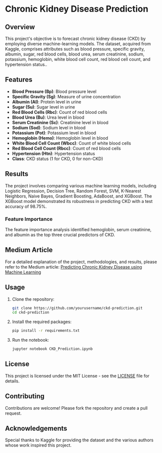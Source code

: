 # Chronic Kidney Disease Prediction

## Overview
This project's objective is to forecast chronic kidney disease (CKD) by employing diverse machine-learning models. The dataset, acquired from Kaggle, comprises attributes such as blood pressure, specific gravity, albumin, sugar, red blood cells, blood urea, serum creatinine, sodium, potassium, hemoglobin, white blood cell count, red blood cell count, and hypertension status..

## Features
- **Blood Pressure (Bp)**: Blood pressure level
- **Specific Gravity (Sg)**: Measure of urine concentration
- **Albumin (Al)**: Protein level in urine
- **Sugar (Su)**: Sugar level in urine
- **Red Blood Cells (Rbc)**: Count of red blood cells
- **Blood Urea (Bu)**: Urea level in blood
- **Serum Creatinine (Sc)**: Creatinine level in blood
- **Sodium (Sod)**: Sodium level in blood
- **Potassium (Pot)**: Potassium level in blood
- **Hemoglobin (Hemo)**: Hemoglobin level in blood
- **White Blood Cell Count (Wbcc)**: Count of white blood cells
- **Red Blood Cell Count (Rbcc)**: Count of red blood cells
- **Hypertension (Htn)**: Hypertension status
- **Class**: CKD status (1 for CKD, 0 for non-CKD)

## Results
The project involves comparing various machine learning models, including Logistic Regression, Decision Tree, Random Forest, SVM, K-Nearest Neighbors, Naive Bayes, Gradient Boosting, AdaBoost, and XGBoost. The XGBoost model demonstrated its robustness in predicting CKD with a test accuracy of 98.75%.

### Feature Importance
The feature importance analysis identified hemoglobin, serum creatinine, and albumin as the top three crucial predictors of CKD.

## Medium Article
For a detailed explanation of the project, methodologies, and results, please refer to the Medium article: [Predicting Chronic Kidney Disease using Machine Learning](https://medium.com/your-article-link)

## Usage
1. Clone the repository:
    ```bash
    git clone https://github.com/yourusername/ckd-prediction.git
    cd ckd-prediction
    ```

2. Install the required packages:
    ```bash
    pip install -r requirements.txt
    ```

3. Run the notebook:
    ```bash
    jupyter notebook CKD_Prediction.ipynb
    ```

## License
This project is licensed under the MIT License - see the [LICENSE](LICENSE) file for details.

## Contributing
Contributions are welcome! Please fork the repository and create a pull request.

## Acknowledgements
Special thanks to Kaggle for providing the dataset and the various authors whose work inspired this project.

